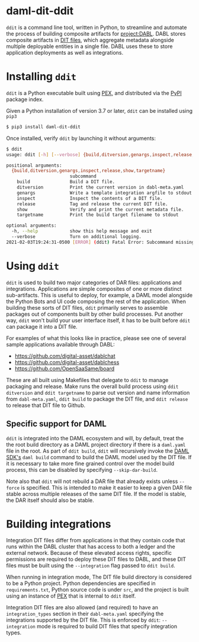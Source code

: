 daml-dit-ddit
====

`ddit` is a command line tool, written in Python, to streamline and
automate the process of building composite artifacts for
[project:DABL](https://www.projectdabl.com/). DABL stores composite
artifacts in [DIT files](https://github.com/digital-asset/daml-dit-api),
which aggregate metadata alongside multiple deployable entities in a
single file. DABL uses these to store application deployments as well
as integrations.

# Installing `ddit`

`ddit` is a Python executable built using [PEX](https://github.com/pantsbuild/pex),
and distributed via the [PyPI](https://pypi.org/project/daml-dit-ddit/) package index.

Given a Python installation of version 3.7 or later, `ddit` can be installed using `pip3`

```sh
$ pip3 install daml-dit-ddit
```

Once installed, verify `ddit` by launching it without arguments:

```sh
$ ddit
usage: ddit [-h] [--verbose] {build,ditversion,genargs,inspect,release,show,targetname} ...

positional arguments:
  {build,ditversion,genargs,inspect,release,show,targetname}
                        subcommand
    build               Build a DIT file.
    ditversion          Print the current version in dabl-meta.yaml
    genargs             Write a template integration argfile to stdout
    inspect             Inspect the contents of a DIT file.
    release             Tag and release the current DIT file.
    show                Verify and print the current metadata file.
    targetname          Print the build target filename to stdout

optional arguments:
  -h, --help            show this help message and exit
  --verbose             Turn on additional logging.
2021-02-03T19:24:31-0500 [ERROR] (ddit) Fatal Error: Subcommand missing.
```

# Using `ddit`

`ddit` is used to build two major categories of DAR files:
applications and integrations. Applications are simple composites of
one or more distinct sub-artifacts. This is useful to deploy, for
example, a DAML model alongside the Python Bots and UI code composing
the rest of the application. When building these sorts of DIT files,
`ddit` primarily serves to assemble packages out of components built
by other build processes. Put another way, `ddit` won't build your
user interface itself, it has to be built before `ddit` can package
it into a DIT file.

For examples of what this looks like in practice, please see one of
several sample applications available through DABL:

* <https://github.com/digital-asset/dablchat>
* <https://github.com/digital-asset/dablchess>
* <https://github.com/OpenSaaSame/board>

These are all built using Makefiles that delegate to `ddit` to manage
packaging and release. Make runs the overall build process using `ddit
ditversion` and `ddit targetname` to parse out version and name
information from `dabl-meta.yaml`, `ddit build` to package the DIT
file, and `ddit release` to release that DIT file to Github.

## Specific support for DAML

`ddit` is integrated into the DAML ecosystem and will, by default,
treat the the root build directory as a DAML project directory if
there is a `daml.yaml` file in the root. As part of `ddit build`,
`ddit` will recursively invoke the
[DAML SDK's](https://docs.daml.com/getting-started/installation.html)
`daml build` command to build the DAML model used by the DIT file.
If it is necessary to take more fine grained control over the model
build process, this can be disabled by specifying `--skip-dar-build`.

Note also that `ddit` will not rebuild a DAR file that already exists
unless `--force` is specified. This is intended to make it easier to
keep a given DAR file stable across multiple releases of the same DIT
file. If the model is stable, the DAR itself should also be stable.

# Building integrations

Integration DIT files differ from applications in that they contain
code that runs within the DABL cluster that has access to both a
ledger and the external network. Because of these elevated access
rights, specific permissions are required to deploy these DIT files to
DABL, and these DIT files must be built using the `--integration` flag
passed to `ddit build`.

When running in integration mode, The DIT file build directory is
considered to be a Python project. Python dependencies are specified
in `requirements.txt`, Python source code is under `src`, and the
project is built using an instance of [PEX](https://github.com/pantsbuild/pex)
that is internal to `ddit` itself.

Integration DIT files are also allowed (and required) to have an
`integration_types` section in their `dabl-meta.yaml` specifying the
integrations supported by the DIT file. This is enforced by `ddit`:
`--integration` mode is required to build DIT files that specify
integration types.
